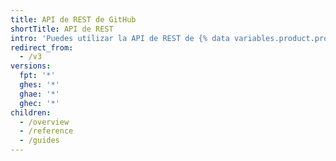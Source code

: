 ```yaml
---
title: API de REST de GitHub
shortTitle: API de REST
intro: 'Puedes utilizar la API de REST de {% data variables.product.prodname_dotcom %} para crear llamadas y obtener los datos que necesitas para integrar con GitHub.'
redirect_from:
  - /v3
versions:
  fpt: '*'
  ghes: '*'
  ghae: '*'
  ghec: '*'
children:
  - /overview
  - /reference
  - /guides
---
```


